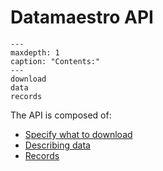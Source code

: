 # Datamaestro API

```{toctree}
---
maxdepth: 1
caption: "Contents:"
---
download
data
records
```

The API is composed of:

- [Specify what to download](download/)
- [Describing data](data/)
- [Records](records/)
